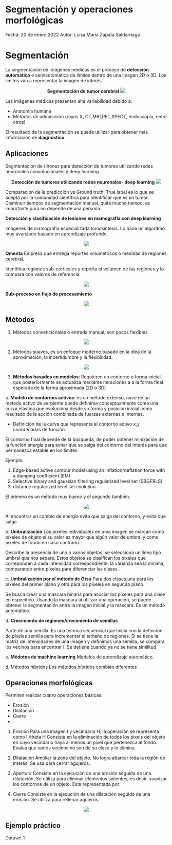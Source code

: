 # Segmentación y operaciones morfológicas 

Fecha: 20 de enero 2022
Autor: Luisa María Zapata Saldarriaga 

# Segmentación
La segmentación de imágenes médicas es el proceso de **detección automática** o semiautomática de límites dentro de una imagen 2D o 3D. Los límites van a representar la imagen de interés. 


<center>

**Segmentación de tumor cerebral**
<img src="images/37d6d1134d4c73e770b0aafa1b0a726348b624ce296b8478b3206382d3e4cef2.png">

</center>

Las imágenes médicas presentan alta variabilidad debido a:
* Anatomía humana
* Métodos de adquisición (rayos X, CT,MRI,PET,SPECT, endoscopia, entre otros)

El resultado de la segmentación se puede utilizar para obtener más información de **diagnóstico**. 

## Aplicaciones
Segmentación de riñones para detección de tumores utilizando redes neuronales convolucionales y deep learning.

<center>

**Detección de tumores utilizando redes neuronales- deep learning**
<img src="images/8e7f6afbc055b8cccbe35c43cb08f88cbc10e5fff2321a52d566f9b64930e925.png">
</center>  


Comparación de la predicción vs Ground truth. True label es lo que se acepta por la comunidad científica para identificar que es un tumor. Disminuir tiempos de segmentación manual, quita mucho tiempo, es importante para no depende de una persona. 

**Detección y clasificación de lesiones en mamografía con deep learning**

Imágenes de mamografía especializada tomosíntesis. Lo hace un algoritmo muy avanzado basado en aprendizaje profundo. 
<center>
<img src="images/4ef4ce726c0411febee79eae544199ec6eae14498cb1f7a0318412231919e39f.png">
</center>

**Qmenta**
Empresa que entrega reportes volumétricos o medidas de regiones cerebral.

Identifica regiones sub-corticales y reporta el volumen de las regiones y lo compara con valores de referencia. 

<center>
<img src="images/385940a833a46360edf9835368c3ca7686c68d40d87f350b524b01cb7a5ec4f5.png">
</center>

**Sub-proceso en flujo de procesamiento**
<center>
<img src="images/eab4e940e26b72fde9a9d73387f56d4b2a20d37c18bbd8dd9996fe27b3e7e8cb.png">
</center>

## Métodos
1. Métodos convencionales o entrada manual, son pocos flexibles

<center>
<img src="images/53d8107a5e095d59b686ea3edb7ee46566da1e07e7124d4cf401fdc66d907a3a.png">
</center>  

2. Métodos suaves, es un enfoque moderno basado en la idea de la aproximación, la incertidumbre y la flexibilidad. 

<center>
<img src="images/6c37fa837d533fdeeee3c3677b9bbfbd731cda01cf789581b912c7483a3e7850.png">
</center> 

3. **Métodos basados en modelos**:
Requieren un contorno o forma inicial que posteriormente se actualiza mediante iteraciones a a la forma final esperada de la forma aproximada (2D o 3D)

a. **Modelo de contornos activos**: es un método extenso, nace de un método activo de serpiente puede definirse conceptualmente como una curva elástica que evoluciona desde su forma y posición inicial como resultado de la acción combinada de fuerzas externas e internas. 

* Definición de la curva que representa el contorno activo x,y coordenadas de función.

El contorno final depende de la búsqueda, de poder obtener minización de la función energía para evitar que se salga del contorno del interés para que permanezca estable en los límites. 

Ejemplo: 
1. Edge-based active contour model using an inflation/deflation force with a damping coefficient (EM)
2. Selective binary and gaussian filtering regularized level set (SBGFRLS)
3. distance regularized level set evolution 

El primero es un método muy bueno y el segundo también. 

<center>
<img src="images/5436509b245268b3bd97b75ec64caf8fbb957ae2afd8dcfd9f398e54cf79c8c8.png">
</center>  

Al encontrar un cambio de energía evita que salga del contorno, y evita que salga 

b. **Umbralización**
Los píxeles individuales en uma imagen se marcan como píxeles de objeto si su valor es mayor que algún valor de umbral y como píxeles de fondo en caso contrario. 

Describe la presencia de uno o varios objetos, se selecciona un línea tipo umbral que nos separe. Estos objetos se clasifican los pixeles que correponden a cada intensidad correspondiente.  la varianza sea la mínima, comparando entre píxeles para diferenciar las clases. 

c. **Umbralización por el método de Otsu**
Para dos clases,una para los píxeles del primer plano y otra para los pixeles en segundo plano.

Se busca crear una mascara binaria para asociar los píxeles para una clase en especifico. Usando la mascara al utilizar una operación, se puede obtener la segmentación entre la imagen inicial y la máscara. Es un método automático. 

d. **Crecimiento de regiones/crecimiento de semillas**

Parte de una semilla. Es una técnica secuencial que inicia con la definción de píxeles semilla para incrementar el tamaño de regiones.
Si se tiene la matriz de intensidades de una imagen y definimos una semilla, se compara los vecinos para encontrar l. Se detiene cuando ya no se tiene similitud.

e. **Médotos de machine learning**
Modelos de aprendizaje automático.

d. Métodos hibridos
Los métodos híbridos combian diferentes 

## Operaciones morfológicas 
Permiten realizar cuatro operaciones básicas:
* Erosión 
* Dilatación
* Cierre
* 

1. Erosión
Para una imagen I y vecindario H, la operación se representa como I /theta H
Consiste en la eliminación de todos los pixels del objeto en cuyo vecindario haya al menos un píxel que pertenezca al fondo. Evaluá que tantos vecinos no son de su clase y lo elimina. 

2. Dilatación
Ampliar la zona del objeto. No logra abarcar toda la región de interés, Se usa para cerrar agujeros. 

3. Apertura
Consiste en la ejecución de una erosión seguida de una dilatación. Se utiliza para eliminar elementos salientes, es decir, suavizar los contornos de un objeto. 
Esta representada por: 

4. Cierre
Consiste en la ejecución de una dilatación seguida de una erosión. Se utiliza para rellenar agujeros.

<center>
<img src="images/fb254d71310c952d9fae6dc82a1e0471d54e648a87a43514b2db7d60798c79ce.png">
</center>  

## Ejemplo práctico
Dataset 1

